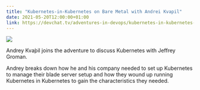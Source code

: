 ```yaml
---
title: "Kubernetes-in-Kubernetes on Bare Metal with Andrei Kvapil"
date: 2021-05-20T12:00:00+01:00
link: https://devchat.tv/adventures-in-devops/kubernetes-in-kubernetes-on-bare-metal-with-andrey-kv%d0%b0pil-devops-069/
---
```


![](https://devchat.tv/wp-content/uploads/2020/06/Adventures-in-DevOps-1-2048x2048.jpg)


Andrey Kvа́pil joins the adventure to discuss Kubernetes with Jeffrey Groman.

Andrey breaks down how he and his company needed to set up Kubernetes to manage their blade server setup and how they wound up running Kubernetes in Kubernetes to gain the characteristics they needed.

<!--more-->
